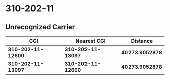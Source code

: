 # 310-202-11
## Unrecognized Carrier


| CGI | Nearest CGI | Distance |
|-----|-------------|----------|
| **310-202-11-12600** | **310-202-11-13097** | **40273.9052878** |
| **310-202-11-13097** | **310-202-11-12600** | **40273.9052878** |
